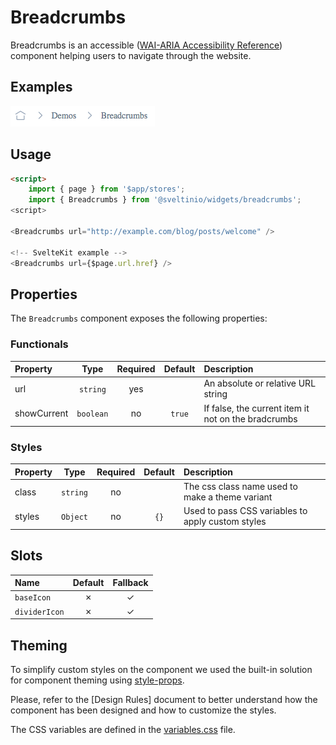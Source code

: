 # Breadcrumbs

Breadcrumbs is an accessible ([WAI-ARIA Accessibility Reference]) component helping users to navigate through the website.

## Examples

<img src="./assets/images/default.png" alt="Breadcrumbs - Default" />

## Usage

```html
<script>
    import { page } from '$app/stores';
    import { Breadcrumbs } from '@sveltinio/widgets/breadcrumbs';
<script>

<Breadcrumbs url="http://example.com/blog/posts/welcome" />

<!-- SvelteKit example -->
<Breadcrumbs url={$page.url.href} />
```

## Properties

The `Breadcrumbs` component exposes the following properties:

### Functionals

| Property    | Type      | Required | Default | Description                                         |
| :---------- | :-------: | :------: | :-----: | :-------------------------------------------------- |
| url         | `string`  |    yes   |         | An absolute or relative URL string                  |
| showCurrent | `boolean` |    no    | `true`  | If false, the current item it not on the bradcrumbs |

### Styles

| Property    | Type      | Required | Default | Description                                         |
| :---------- | :-------: | :------: | :-----: | :-------------------------------------------------- |
| class       | `string`  |    no    |         | The css class name used to make a theme variant     |
| styles      | `Object`  |    no    | `{}`    | Used to pass CSS variables to apply custom styles   |

## Slots

| Name          | Default | Fallback |
| :------------ | :-----: | :------: |
| `baseIcon`    | ✗       |    ✓     |
| `dividerIcon` | ✗       |    ✓     |

## Theming

To simplify custom styles on the component we used the built-in solution for component theming using [style-props].

Please, refer to the [Design Rules] document to better understand how the component has been designed and how to customize the styles.

The CSS variables are defined in the [variables.css](./variables.css) file.

<!-- Resources -->
[style-props]: https://svelte.dev/docs#template-syntax-component-directives---style-props
[WAI-ARIA Accessibility Reference]: https://www.w3.org/WAI/ARIA/apg/patterns/breadcrumb/

